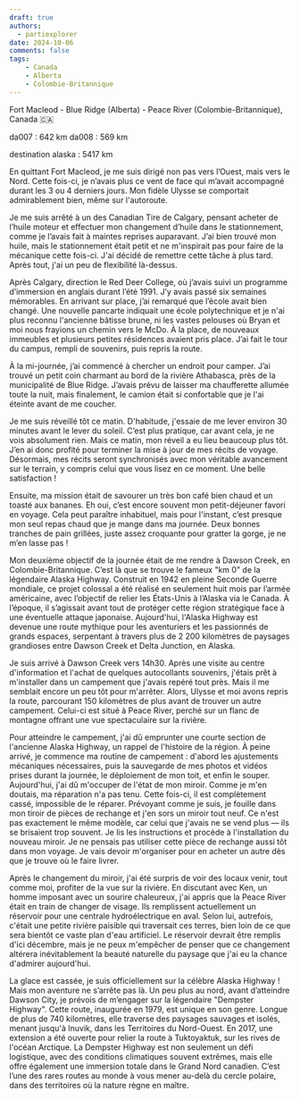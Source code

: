```yaml
---
draft: true
authors:
  - partiexplorer
date: 2024-10-06
comments: false
tags:
    - Canada
    - Alberta
    - Colombie-Britannique
---
```


Fort Macleod - Blue Ridge (Alberta) - Peace River (Colombie-Britannique), Canada 🇨🇦

da007 : 642 km
da008 : 569 km

destination alaska : 5417 km


En quittant Fort Macleod, je me suis dirigé non pas vers l’Ouest, mais vers le Nord. Cette fois-ci, je n’avais plus ce vent de face qui m’avait accompagné durant les 3 ou 4 derniers jours. Mon fidèle Ulysse se comportait admirablement bien, même sur l'autoroute.

Je me suis arrêté à un des Canadian Tire de Calgary, pensant acheter de l’huile moteur et effectuer mon changement d’huile dans le stationnement, comme je l’avais fait à maintes reprises auparavant. J’ai bien trouvé mon huile, mais le stationnement était petit et ne m'inspirait pas pour faire de la mécanique cette fois-ci. J'ai décidé de remettre cette tâche à plus tard. Après tout, j'ai un peu de flexibilité là-dessus.

Après Calgary, direction le Red Deer College, où j’avais suivi un programme d’immersion en anglais durant l’été 1991. J’y avais passé six semaines mémorables. En arrivant sur place, j’ai remarqué que l’école avait bien changé. Une nouvelle pancarte indiquait une école polytechnique et je n'ai plus reconnu l'ancienne bâtisse brune, ni les vastes pelouses où Bryan et moi nous frayions un chemin vers le McDo. À la place, de nouveaux immeubles et plusieurs petites résidences avaient pris place. J’ai fait le tour du campus, rempli de souvenirs, puis repris la route.

À la mi-journée, j’ai commencé à chercher un endroit pour camper. J’ai trouvé un petit coin charmant au bord de la rivière Athabasca, près de la municipalité de Blue Ridge. J’avais prévu de laisser ma chaufferette allumée toute la nuit, mais finalement, le camion était si confortable que je l'ai éteinte avant de me coucher. 

Je me suis réveillé tôt ce matin. D'habitude, j'essaie de me lever environ 30 minutes avant le lever du soleil. C’est plus pratique, car avant cela, je ne vois absolument rien. Mais ce matin, mon réveil a eu lieu beaucoup plus tôt. J’en ai donc profité pour terminer la mise à jour de mes récits de voyage. Désormais, mes récits seront synchronisés avec mon véritable avancement sur le terrain, y compris celui que vous lisez en ce moment. Une belle satisfaction !

Ensuite, ma mission était de savourer un très bon café bien chaud et un toasté aux bananes. Eh oui, c’est encore souvent mon petit-déjeuner favori en voyage. Cela peut paraître inhabituel, mais pour l'instant, c’est presque mon seul repas chaud que je mange dans ma journée. Deux bonnes tranches de pain grillées, juste assez croquante pour gratter la gorge, je ne m’en lasse pas !

Mon deuxième objectif de la journée était de me rendre à Dawson Creek, en Colombie-Britannique. C’est là que se trouve le fameux "km 0" de la légendaire Alaska Highway. Construit en 1942 en pleine Seconde Guerre mondiale, ce projet colossal a été réalisé en seulement huit mois par l’armée américaine, avec l’objectif de relier les États-Unis à l’Alaska via le Canada. À l’époque, il s’agissait avant tout de protéger cette région stratégique face à une éventuelle attaque japonaise. Aujourd'hui, l'Alaska Highway est devenue une route mythique pour les aventuriers et les passionnés de grands espaces, serpentant à travers plus de 2 200 kilomètres de paysages grandioses entre Dawson Creek et Delta Junction, en Alaska.

Je suis arrivé à Dawson Creek vers 14h30. Après une visite au centre d'information et l'achat de quelques autocollants souvenirs, j'étais prêt à m'installer dans un campement que j'avais repéré tout près. Mais il me semblait encore un peu tôt pour m'arrêter. Alors, Ulysse et moi avons repris la route, parcourant 150 kilomètres de plus avant de trouver un autre campement. Celui-ci est situé à Peace River, perché sur un flanc de montagne offrant une vue spectaculaire sur la rivière.

Pour atteindre le campement, j'ai dû emprunter une courte section de l'ancienne Alaska Highway, un rappel de l'histoire de la région. À peine arrivé, je commence ma routine de campement : d'abord les ajustements mécaniques nécessaires, puis la sauvegarde de mes photos et vidéos prises durant la journée, le déploiement de mon toit, et enfin le souper. Aujourd'hui, j'ai dû m'occuper de l'état de mon miroir. Comme je m'en doutais, ma réparation n'a pas tenu. Cette fois-ci, il est complètement cassé, impossible de le réparer. Prévoyant comme je suis, je fouille dans mon tiroir de pièces de rechange et j'en sors un miroir tout neuf. Ce n'est pas exactement le même modèle, car celui que j'avais ne se vend plus — ils se brisaient trop souvent. Je lis les instructions et procède à l'installation du nouveau miroir. Je ne pensais pas utiliser cette pièce de rechange aussi tôt dans mon voyage. Je vais devoir m'organiser pour en acheter un autre dès que je trouve où le faire livrer.

Après le changement du miroir, j'ai été surpris de voir des locaux venir, tout comme moi, profiter de la vue sur la rivière. En discutant avec Ken, un homme imposant avec un sourire chaleureux, j'ai appris que la Peace River était en train de changer de visage. Ils remplissent actuellement un réservoir pour une centrale hydroélectrique en aval. Selon lui, autrefois, c'était une petite rivière paisible qui traversait ces terres, bien loin de ce que sera bientôt ce vaste plan d'eau artificiel. Le réservoir devrait être remplis d'ici décembre, mais je ne peux m'empêcher de penser que ce changement altérera inévitablement la beauté naturelle du paysage que j'ai eu la chance d'admirer aujourd'hui.

La glace est cassée, je suis officiellement sur la célèbre Alaska Highway ! Mais mon aventure ne s’arrête pas là. Un peu plus au nord, avant d’atteindre Dawson City, je prévois de m’engager sur la légendaire "Dempster Highway". Cette route, inaugurée en 1979, est unique en son genre. Longue de plus de 740 kilomètres, elle traverse des paysages sauvages et isolés, menant jusqu'à Inuvik, dans les Territoires du Nord-Ouest. En 2017, une extension a été ouverte pour relier la route à Tuktoyaktuk, sur les rives de l'océan Arctique. La Dempster Highway est non seulement un défi logistique, avec des conditions climatiques souvent extrêmes, mais elle offre également une immersion totale dans le Grand Nord canadien. C’est l’une des rares routes au monde à vous mener au-delà du cercle polaire, dans des territoires où la nature règne en maître.

